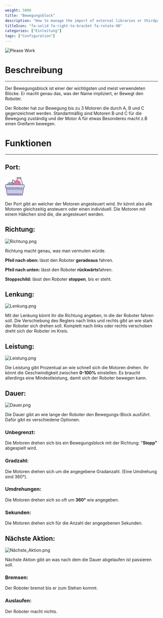 ```yaml
---
weight: 5000
title: "Bewegungsblock"
description: "How to manage the import of external libraries or thirdparties code?"
titleIcon: "fa-solid fa-right-to-bracket fa-rotate-90"
categories: ["Einleitung"]
tags: ["Configuration"]
---
```


![Please Work](https://ams03pap001files.storage.live.com/y4mwpvJkB3FWLiBi7BScKmSlYJ01UxDDTyyFmwygv8-eJnbs8Jixz8SPtCmN75mmEbRAsm8fHjRKIoiHvd5hcCoW8IaL6060yMLxqA7rmU5x8P6E3WBwP7FWBuPTXnlls4EQ0MxeDDeQFcRSUqrDUnw6mPcMBq5AkXo089wJR2XYkTVFeBndktmTmRbvtxFDVzc-RQejFT8JAuTAiWFDAKBg4Cd3bsMMNaGy6NKSFWh-1Y?encodeFailures=1&width=541&height=121)


# Beschreibung
---

Der Bewegungsblock ist einer der wichtigsten und meist verwendeten Blöcke. Er macht genau das, was der Name impliziert, er Bewegt den Roboter.

Der Roboter hat zur Bewegung bis zu 3 Motoren die durch A, B und C gegenzeichnet werden. Standartmäßig sind Motoren B und C für die Bewegung zuständig und der Motor A für etwas Besonderes macht z.B einen Greifarm bewegen.

# Funktionen
---

## Port:

![Port.png](/static/head.png)

Der Port gibt an welcher der Motoren angesteuert wird. Ihr könnt also alle Motoren gleichzeitig ansteuern oder einen individuell. Die Motoren mit einem Häkchen sind die, die angesteuert werden.

## Richtung:

![Richtung.png](https://files.nuclino.com/files/bcffcfff-4745-48ff-9c4c-a8375124fdf6/Richtung.png)

Richtung macht genau, was man vermuten würde.

**Pfeil nach oben:** lässt den Roboter **geradeaus** fahren.

**Pfeil nach unten:** lässt den Roboter **rückwärts**fahren.

**Stoppschild:** lässt den Roboter **stoppen**, bis er steht.

## Lenkung:

![Lenkung.png](https://files.nuclino.com/files/4e02c603-390f-4a44-a4e5-ff44386c9281/Lenkung.png)

Mit der Lenkung könnt ihr die Richtung angeben, in die der Roboter fahren soll. Die Verschiebung des Reglers nach links und rechts gibt an wie stark der Roboter sich drehen soll. Komplett nach links oder rechts verschoben dreht sich der Roboter im Kreis.

## Leistung:

![Leistung.png](https://files.nuclino.com/files/1ce013ba-683b-4e4e-be8e-d50d3b2eabfa/Leistung.png)

Die Leistung gibt Prozentual an wie schnell sich die Motoren drehen. Ihr könnt die Geschwindigkeit zwischen **0-100%** einstellen. Es braucht allerdings eine Mindestleistung, damit sich der Roboter bewegen kann.

## Dauer:

![Dauer.png](https://files.nuclino.com/files/9cc1be48-a460-4bd0-92a2-f9e5488eb872/Dauer.png)

Die Dauer gibt an wie lange der Roboter den Bewegungs-Block ausführt. Dafür gibt es verschiedene Optionen.

### Unbegrenzt:&#x20;

Die Motoren drehen sich bis ein Bewegungsblock mit der Richtung: "**Stopp"** abgespielt wird.

### Gradzahl:&#x20;

Die Motoren drehen sich um die angegebene Gradanzahl. (Eine Umdrehung sind 360°).

### Umdrehungen:&#x20;

Die Motoren drehen sich so oft um **360°** wie angegeben.

### Sekunden:&#x20;

Die Motoren drehen sich für die Anzahl der angegebenen Sekunden.

## Nächste Aktion:

![Nächste_Aktion.png](https://files.nuclino.com/files/761c4243-a859-4a35-aa64-a8605eea2a30/Nächste_Aktion.png)

Nächste Aktion gibt an was nach dem die Dauer abgelaufen ist passieren soll.

### Bremsen:&#x20;

Der Roboter bremst bis er zum Stehen kommt.

### Auslaufen:&#x20;

Der Roboter macht nichts.
